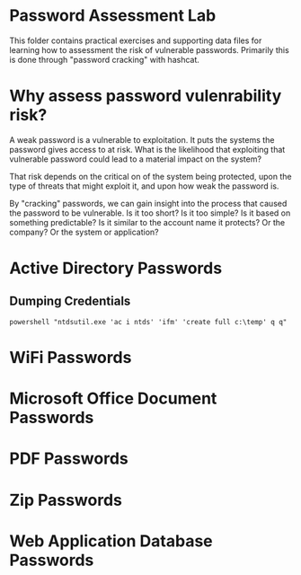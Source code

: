 # Password Assessment Lab
This folder contains practical exercises and supporting data files for learning how to assessment the risk of vulnerable passwords. Primarily this is done through "password cracking" with hashcat.

# Why assess password vulenrability risk?

A weak password is a vulnerable to exploitation. It puts the systems the password gives access to at risk. What is the likelihood that exploiting that vulnerable password could lead to a material impact on the system?

That risk depends on the critical on of the system being protected, upon the type of threats that might exploit it, and upon how weak the password is.

By "cracking" passwords, we can gain insight into the process that caused the password to be vulnerable. Is it too short? Is it too simple? Is it based on something predictable? Is it similar to the account name it protects? Or the company? Or the system or application?


# Active Directory Passwords 

## Dumping Credentials

```powershell "ntdsutil.exe 'ac i ntds' 'ifm' 'create full c:\temp' q q"```


# WiFi Passwords

# Microsoft Office Document Passwords

# PDF Passwords

# Zip Passwords

# Web Application Database Passwords

